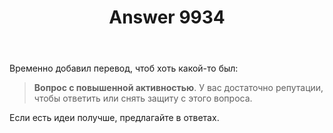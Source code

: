 ﻿---
title: "Answer 9934"
se.owner.user_id: 15479
se.owner.display_name: "Suvitruf - Andrei Apanasik"
se.owner.link: "https://ru.meta.stackoverflow.com/users/15479/suvitruf-andrei-apanasik"
se.answer_id: 9934
se.question_id: 9931
se.post_type: answer
se.score: 1
se.is_accepted: True
---
<p>Временно добавил перевод, чтоб хоть какой-то был:</p>

<blockquote>
  <p><strong>Вопрос с повышенной активностью</strong>. У вас достаточно репутации, чтобы ответить или снять защиту с этого вопроса.</p>
</blockquote>

<p>Если есть идеи получше, предлагайте в ответах.</p>

